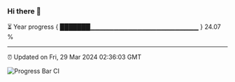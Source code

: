 ### Hi there 👋

⏳ Year progress { ███████▁▁▁▁▁▁▁▁▁▁▁▁▁▁▁▁▁▁▁▁▁▁▁ } 24.07 %

---

⏰ Updated on Fri, 29 Mar 2024 02:36:03 GMT

![Progress Bar CI](https://github.com/IshwaranRudhara/GIT-ACTION/workflows/Progress%20Bar%20CI/badge.svg)
